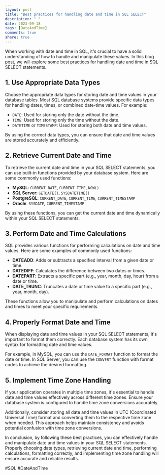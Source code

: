 ```yaml
---
layout: post
title: "Best practices for handling date and time in SQL SELECT"
description: " "
date: 2023-09-18
tags: [DateAndTime]
comments: true
share: true
---
```


When working with date and time in SQL, it's crucial to have a solid understanding of how to handle and manipulate these values. In this blog post, we will explore some best practices for handling date and time in SQL SELECT statements.

## 1. Use Appropriate Data Types

Choose the appropriate data types for storing date and time values in your database tables. Most SQL database systems provide specific data types for handling dates, times, or combined date-time values. For example:

- `DATE`: Used for storing only the date without the time.
- `TIME`: Used for storing only the time without the date.
- `DATETIME` or `TIMESTAMP`: Used for storing both date and time values.

By using the correct data types, you can ensure that date and time values are stored accurately and efficiently.

## 2. Retrieve Current Date and Time

To retrieve the current date and time in your SQL SELECT statements, you can use built-in functions provided by your database system. Here are some commonly used functions:

- **MySQL**: `CURRENT_DATE`, `CURRENT_TIME`, `NOW()`
- **SQL Server**: `GETDATE()`, `SYSDATETIME()`
- **PostgreSQL**: `CURRENT_DATE`, `CURRENT_TIME`, `CURRENT_TIMESTAMP`
- **Oracle**: `SYSDATE`, `CURRENT_TIMESTAMP`

By using these functions, you can get the current date and time dynamically within your SQL SELECT statements.

## 3. Perform Date and Time Calculations

SQL provides various functions for performing calculations on date and time values. Here are some examples of commonly used functions:

- **DATEADD**: Adds or subtracts a specified interval from a given date or time.
- **DATEDIFF**: Calculates the difference between two dates or times.
- **DATEPART**: Extracts a specific part (e.g., year, month, day, hour) from a date or time.
- **DATE_TRUNC**: Truncates a date or time value to a specific part (e.g., year, month, day).

These functions allow you to manipulate and perform calculations on dates and times to meet your specific requirements.

## 4. Properly Format Date and Time

When displaying date and time values in your SQL SELECT statements, it's important to format them correctly. Each database system has its own syntax for formatting date and time values.

For example, in MySQL, you can use the `DATE_FORMAT` function to format the date or time. In SQL Server, you can use the `CONVERT` function with format codes to achieve the desired formatting.

## 5. Implement Time Zone Handling

If your application operates in multiple time zones, it's essential to handle date and time values effectively across different time zones. Ensure your database system is configured to handle time zone conversions accurately.

Additionally, consider storing all date and time values in UTC (Coordinated Universal Time) format and converting them to the respective time zone when needed. This approach helps maintain consistency and avoids potential confusion with time zone conversions.

In conclusion, by following these best practices, you can effectively handle and manipulate date and time values in your SQL SELECT statements. Properly choosing data types, retrieving current date and time, performing calculations, formatting correctly, and implementing time zone handling will ensure accurate and reliable results.

#SQL #DateAndTime
